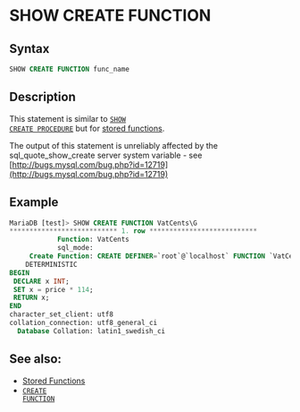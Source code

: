 # SHOW CREATE FUNCTION

## Syntax

```sql
SHOW CREATE FUNCTION func_name
```

## Description

This statement is similar to 
<code class="highlight fixed" style="white-space:pre-wrap">[SHOW CREATE PROCEDURE](/sql-statements-structure/sql-statements/administrative-sql-statements/show/show-create-procedure/)</code> but for
[stored functions](/programming-customizing-mariadb/stored-routines/stored-functions/).

The output of this statement is unreliably affected by the <a undefined>sql_quote_show_create</a> server system variable - see [http://bugs.mysql.com/bug.php?id=12719](http://bugs.mysql.com/bug.php?id=12719)

## Example

```sql
MariaDB [test]> SHOW CREATE FUNCTION VatCents\G
*************************** 1. row ***************************
            Function: VatCents
            sql_mode: 
     Create Function: CREATE DEFINER=`root`@`localhost` FUNCTION `VatCents`(price DECIMAL(10,2)) RETURNS int(11)
    DETERMINISTIC
BEGIN
 DECLARE x INT;
 SET x = price * 114;
 RETURN x;
END
character_set_client: utf8
collation_connection: utf8_general_ci
  Database Collation: latin1_swedish_ci
```

## See also:

- [Stored Functions](/programming-customizing-mariadb/stored-routines/stored-functions/)
- <code class="highlight fixed" style="white-space:pre-wrap">[CREATE FUNCTION](/sql-statements-structure/sql-statements/data-definition/create/create-function/)</code>